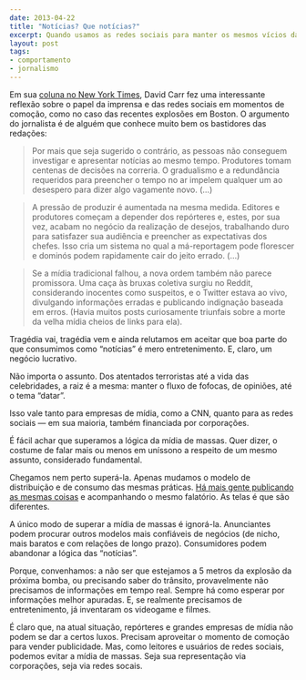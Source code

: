 ```yaml
---
date: 2013-04-22
title: "Notícias? Que notícias?"
excerpt: Quando usamos as redes sociais para manter os mesmos vícios da mídia de massas
layout: post
tags: 
- comportamento
- jornalismo
---
```


Em sua [coluna no New York Times](http://goo.gl/Bp8xl), David Carr fez uma interessante reflexão sobre o papel da imprensa e das redes sociais em momentos de comoção, como no caso das recentes explosões em Boston. O argumento do jornalista é de alguém que conhece muito bem os bastidores das redações:

> Por mais que seja sugerido o contrário, as pessoas não conseguem investigar e apresentar notícias ao mesmo tempo. Produtores tomam centenas de decisões na correria. O gradualismo e a redundância requeridos para preencher o tempo no ar impelem qualquer um ao desespero para dizer algo vagamente novo. (…)

> A pressão de produzir é aumentada na mesma medida. Editores e produtores começam a depender dos repórteres e, estes, por sua vez, acabam no negócio da realização de desejos, trabalhando duro para satisfazer sua audiência e preencher as expectativas dos chefes. Isso cria um sistema no qual a má-reportagem pode florescer e dominós podem rapidamente cair do jeito errado. (…)

> Se a mídia tradicional falhou, a nova ordem também não parece promissora. Uma caça às bruxas coletiva surgiu no Reddit, considerando inocentes como suspeitos, e o Twitter estava ao vivo, divulgando informações erradas e publicando indignação baseada em erros. (Havia muitos posts curiosamente triunfais sobre a morte da velha mídia cheios de links para ela).

Tragédia vai, tragédia vem e ainda relutamos em aceitar que boa parte do que consumimos como “notícias” é mero entretenimento. E, claro, um negócio lucrativo.

Não importa o assunto. Dos atentados terroristas até a vida das celebridades, a raiz é a mesma: manter o fluxo de fofocas, de opiniões, até o tema “datar”.

Isso vale tanto para empresas de mídia, como a CNN, quanto para as redes sociais — em sua maioria, também financiada por corporações.

É fácil achar que superamos a lógica da mídia de massas. Quer dizer, o costume de falar mais ou menos em uníssono a respeito de um mesmo assunto, considerado fundamental.

Chegamos nem perto superá-la. Apenas mudamos o modelo de distribuição e de consumo das mesmas práticas. [Há mais gente publicando as mesmas coisas](http://www.niemanlab.org/2013/04/social-media-and-the-boston-bombings-when-citizens-and-journalists-cover-the-same-story/) e acompanhando o mesmo falatório. As telas é que são diferentes.

A único modo de superar a mídia de massas é ignorá-la. Anunciantes podem procurar outros modelos mais confiáveis de negócios (de nicho, mais baratos e com relações de longo prazo). Consumidores podem abandonar a lógica das “notícias”.

Porque, convenhamos: a não ser que estejamos a 5 metros da explosão da próxima bomba, ou precisando saber do trânsito, provavelmente não precisamos de informações em tempo real. Sempre há como esperar por informações melhor apuradas. E, se realmente precisamos de entretenimento, já inventaram os videogame e filmes.

É claro que, na atual situação, repórteres e grandes empresas de mídia não podem se dar a certos luxos. Precisam aproveitar o momento de comoção para vender publicidade. Mas, como leitores e usuários de redes sociais, podemos evitar a mídia de massas. Seja sua representação via corporações, seja via redes socais.